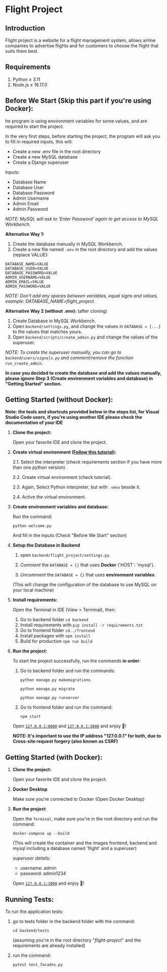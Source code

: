 # Flight Project

## Introduction
Flight project is a website for a flight management system, allows airline companies to advertise flights and for customers to choose the flight that suits them best.

## Requirements
1. Python ≥ 3.11
1. Node.js ≥ 16.17.0

## Before We Start (Skip this part if you're using Docker):
he program is using environment variables for some values, and are required to start the project.

In the very first steps, before starting the project, the program will ask you to fill in required inputs, this will:
* Create a new .env file in the root directory 
* Create a new MySQL database 
* Create a Django superuser 

Inputs:
* Database Name
* Database User
* Database Password
* Admin Username
* Admin Email
* Admin Password

*NOTE: MySQL will ask to 'Enter Password' again to get access to MySQL Workbench.*

**Alternative Way 1:**
1. Create the database manually in MySQL Workbench.
2. Create a new file named `.env` in the root directory and add the values (replace VALUE):
```
DATABASE_NAME=VALUE
DATABASE_USER=VALUE
DATABASE_PASSWORD=VALUE
ADMIN_USERNAME=VALUE
ADMIN_EMAIL=VALUE
ADMIN_PASSWORD=VALUE
```

*NOTE: Don't add any spaces between variables, equal signs and values, example: DATABASE_NAME=flight_project.*

**Alternative Way 2 (without .env):**
(after cloning)
1. Create Database in MySQL Workbench.
1. Open `backend/settings.py`, and change the values in `DATABASE = {...}` to the values that matches yours.
2. Open `backend/scripts/create_admin.py` and change the values of the superuser.

*NOTE: To create the superuser manually, you can go to `backend/users/signals.py` and comment/remove the function `run_create_admin`.*


**In case you decided to create the database and add the values manually, please ignore Step 3 (Create environment variables and database) in "Getting Started" section.**


## Getting Started (without Docker):

**Note: the tools and shortcuts provided below in the steps list, for Visual Studio Code users, if you're using another IDE please check the documentation of your IDE**

1. **Clone the project:**

    Open your favorite IDE and clone the project.
    

2. **Create virtual environment ([Follow this tutorial](https://code.visualstudio.com/docs/python/tutorial-django)):**

    2.1. Select the interpreter (check requirements section if you have more than one python version).

    2.2. Create virtual environment (check tutorial).

    2.3. Again, Select Python interpreter, but with `.venv` beside it.

    2.4. Active the virtual environment.


3. **Create environment variables and database:**

    Run the command:

    `python welcome.py`

    And fill in the inputs (Check "Before We Start" section)


4. **Setup the Database in Backend**
    
    1. open `backend/flight_project/settings.py`.

    2. *Comment* the `DATABASE = {}` that uses **Docker** ('HOST': 'mysql').
    
    3. *Uncomment* the `DATABASE = {}` that uses **environment variables**.

    (This will change the configuration of the database to use MySQL on your local machine)


5. **Install requirements:**

    Open the Terminal in IDE (View > Terminal), then:
    1. Go to backend folder `cd backend`
    2. Install requirements with `pip install -r requirements.txt`
    3. Go to frontend folder `cd../frontend`
    4. Install packages with `npm install` 
    5. Build for production `npm run build`


6. **Run the project:**

    To start the project successfully, run the commands **in order**:
    
    1. Go to backend folder and run the commands:

        `python manage.py makemigrations`

        `python manage.py migrate`

        `python manage.py runserver`


    2. Go to frontend folder and run the command:

        `npm start`


    Open [`127.0.0.1:8000`](http://127.0.0.1:8000/) and [`127.0.0.1:3000`](http://127.0.0.1:3000/) and enjoy &#127881;!

    **NOTE: It's important to use the IP address "127.0.0.1" for both, due to Cross-site request forgery (also known as CSRF)**



## Getting Started (with Docker):

1. **Clone the project:**

    Open your favorite IDE and clone the project.
    

2. **Docker Desktop**

    Make sure you're connected to Docker (Open Docker Desktop)


3. **Run the project**

    Open the `Terminal`, make sure you're in the root directory and run the command:

    `docker-compose up --build`


    (This will create the container and the images frontend, backend and mysql including a database named 'flight' and a superuser)


    *superuser details:*

    * username: admin
    * password: admin1234


    Open [`127.0.0.1:3000`](http://127.0.0.1:3000/) and enjoy &#127881;!


## Running Tests:

To run the application tests:

1. go to tests folder in the backend folder with the command:

    `cd backend/tests`

    (assuming you're in the root directory "*flight-project*" and the requirements are already installed) 


2. run the command: 

    `pytest test_facades.py`
